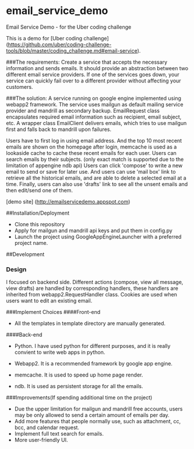 # email_service_demo
Email Service Demo - for the Uber coding challenge

This is a demo for [Uber coding challenge] (https://github.com/uber/coding-challenge-tools/blob/master/coding_challenge.md#email-service).

###The requirements:
Create a service that accepts the necessary information and sends emails. It should provide an abstraction between two different email service providers. If one of the services goes down, your service can quickly fail over to a different provider without affecting your customers.


###The solution:
A service running on google engine implemented using webapp2 framework.
The service uses mailgun as default mailing service provider and mandrill as
secondary backup.
EmailRequest class encapsulates required email information such as
recipient, email subject, etc.
A wrapper class EmailClient delivers emails, which tries to use
mailgun first and falls back to mandrill upon failures.

Users have to first log in using email address.
And the top 10 most recent emails are shown on the homepage after
login, memcache is used as a lookaside cache to cache these recent
emails for each user.
Users can search emails by their subjects. (only exact match is
supported due to the limitation of appengine ndb api)
Users can click 'compose' to write a new email to send or save for
later use.
And users can use 'mail box' link to retrieve all the historical
emails, and are able to delete a selected email at a time.
Finally, users can also use 'drafts' link to see all the unsent emails
and then edit/send one of them.

[demo site] (http://emailservicedemo.appspot.com)

##Installation/Deployment
* Clone this repository
* Apply for mailgun and mandrill api keys and put them in config.py
* Launch the project using GoogleAppEngineLauncher with a preferred
project name.

##Development
### Design
I focused on backend side.
Different actions (compose, view all message, view drafts) are handled by corresponding handlers, these
handlers are inherited from webapp2.RequestHandler class.
Cookies are used when users want to edit an existing email.

###Implement Choices
####Front-end
  * All the templates in template directory are manually generated.

####Back-end

  * Python. I have used python for different purposes, and it is
    really convient to write web apps in python.

  * Webapp2. It is a recommended framework by google app engine.

  * memcache. It is used to speed up home page render.

  * ndb. It is used as persistent storage for all the emails.

###Improvements(If spending additional time on the project)
  * Due the upper limitation for mailgun and mandrill free accounts,
  users may be only allowed to send a certain amount of emails per day.
  * Add more features that people normally use, such as attachment,
  cc, bcc, and calendar request.
  * Implement full text search for emails.
  * More user-friendly UI.
